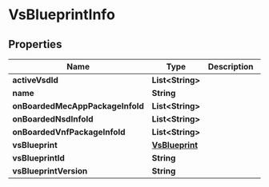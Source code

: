 
# VsBlueprintInfo

## Properties
Name | Type | Description | Notes
------------ | ------------- | ------------- | -------------
**activeVsdId** | **List&lt;String&gt;** |  |  [optional]
**name** | **String** |  |  [optional]
**onBoardedMecAppPackageInfoId** | **List&lt;String&gt;** |  |  [optional]
**onBoardedNsdInfoId** | **List&lt;String&gt;** |  |  [optional]
**onBoardedVnfPackageInfoId** | **List&lt;String&gt;** |  |  [optional]
**vsBlueprint** | [**VsBlueprint**](VsBlueprint.md) |  |  [optional]
**vsBlueprintId** | **String** |  |  [optional]
**vsBlueprintVersion** | **String** |  |  [optional]



